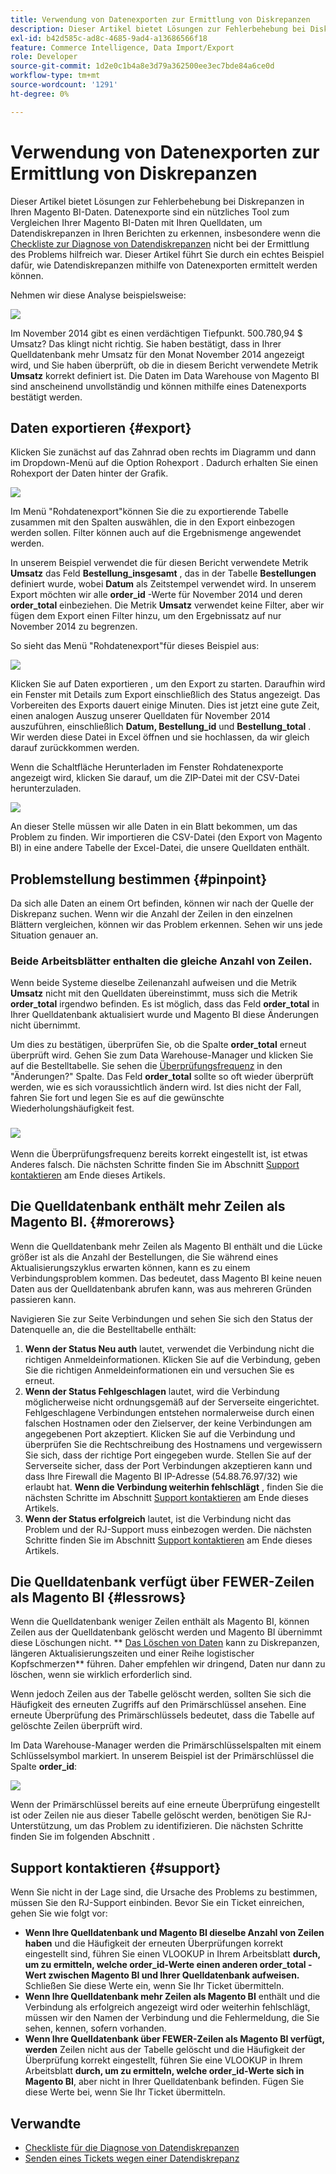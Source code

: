 ```yaml
---
title: Verwendung von Datenexporten zur Ermittlung von Diskrepanzen
description: Dieser Artikel bietet Lösungen zur Fehlerbehebung bei Diskrepanzen in Ihren Magento BI-Daten. Datenexporte sind ein hilfreiches Tool zum Vergleichen Ihrer Magento BI-Daten mit Ihren Quelldaten, um Datendiskrepanzen in Ihren Berichten zu erkennen, insbesondere wenn die [Checkliste zur Diagnose von Datendiskrepanzen](/help/troubleshooting/miscellaneous/diagnosing-a-data-discrepancy.md) Ihnen nicht dabei geholfen hat, das Problem zu identifizieren. Dieser Artikel führt Sie durch ein echtes Beispiel dafür, wie Datendiskrepanzen mithilfe von Datenexporten ermittelt werden können.
exl-id: b42d585c-ad8c-4685-9ad4-a13686566f18
feature: Commerce Intelligence, Data Import/Export
role: Developer
source-git-commit: 1d2e0c1b4a8e3d79a362500ee3ec7bde84a6ce0d
workflow-type: tm+mt
source-wordcount: '1291'
ht-degree: 0%

---
```


# Verwendung von Datenexporten zur Ermittlung von Diskrepanzen

Dieser Artikel bietet Lösungen zur Fehlerbehebung bei Diskrepanzen in Ihren Magento BI-Daten. Datenexporte sind ein nützliches Tool zum Vergleichen Ihrer Magento BI-Daten mit Ihren Quelldaten, um Datendiskrepanzen in Ihren Berichten zu erkennen, insbesondere wenn die [Checkliste zur Diagnose von Datendiskrepanzen](/help/troubleshooting/miscellaneous/diagnosing-a-data-discrepancy.md) nicht bei der Ermittlung des Problems hilfreich war. Dieser Artikel führt Sie durch ein echtes Beispiel dafür, wie Datendiskrepanzen mithilfe von Datenexporten ermittelt werden können.

Nehmen wir diese Analyse beispielsweise:

![](assets/Exports_Discrepancies_1.png)

Im November 2014 gibt es einen verdächtigen Tiefpunkt. 500.780,94 $ Umsatz? Das klingt nicht richtig. Sie haben bestätigt, dass in Ihrer Quelldatenbank mehr Umsatz für den Monat November 2014 angezeigt wird, und Sie haben überprüft, ob die in diesem Bericht verwendete Metrik **Umsatz** korrekt definiert ist. Die Daten im Data Warehouse von Magento BI sind anscheinend unvollständig und können mithilfe eines Datenexports bestätigt werden.

## Daten exportieren {#export}

Klicken Sie zunächst auf das Zahnrad oben rechts im Diagramm und dann im Dropdown-Menü auf die Option Rohexport . Dadurch erhalten Sie einen Rohexport der Daten hinter der Grafik.

![](assets/Export_Discrepancies_5.gif)

Im Menü &quot;Rohdatenexport&quot;können Sie die zu exportierende Tabelle zusammen mit den Spalten auswählen, die in den Export einbezogen werden sollen. Filter können auch auf die Ergebnismenge angewendet werden.

In unserem Beispiel verwendet die für diesen Bericht verwendete Metrik **Umsatz** das Feld **Bestellung\_insgesamt** , das in der Tabelle **Bestellungen** definiert wurde, wobei **Datum** als Zeitstempel verwendet wird. In unserem Export möchten wir alle **order\_id** -Werte für November 2014 und deren **order\_total** einbeziehen. Die Metrik **Umsatz** verwendet keine Filter, aber wir fügen dem Export einen Filter hinzu, um den Ergebnissatz auf nur November 2014 zu begrenzen.

So sieht das Menü &quot;Rohdatenexport&quot;für dieses Beispiel aus:

![](assets/Exports_Discrepancies_2.png)

Klicken Sie auf Daten exportieren , um den Export zu starten. Daraufhin wird ein Fenster mit Details zum Export einschließlich des Status angezeigt. Das Vorbereiten des Exports dauert einige Minuten. Dies ist jetzt eine gute Zeit, einen analogen Auszug unserer Quelldaten für November 2014 auszuführen, einschließlich **Datum, Bestellung\_id** und **Bestellung\_total** . Wir werden diese Datei in Excel öffnen und sie hochlassen, da wir gleich darauf zurückkommen werden.

Wenn die Schaltfläche Herunterladen im Fenster Rohdatenexporte angezeigt wird, klicken Sie darauf, um die ZIP-Datei mit der CSV-Datei herunterzuladen.

![](assets/Export_Discrepancies_6.png)

An dieser Stelle müssen wir alle Daten in ein Blatt bekommen, um das Problem zu finden. Wir importieren die CSV-Datei (den Export von Magento BI) in eine andere Tabelle der Excel-Datei, die unsere Quelldaten enthält.

## Problemstellung bestimmen {#pinpoint}

Da sich alle Daten an einem Ort befinden, können wir nach der Quelle der Diskrepanz suchen. Wenn wir die Anzahl der Zeilen in den einzelnen Blättern vergleichen, können wir das Problem erkennen. Sehen wir uns jede Situation genauer an.

### Beide Arbeitsblätter enthalten die gleiche Anzahl von Zeilen.

Wenn beide Systeme dieselbe Zeilenanzahl aufweisen und die Metrik **Umsatz** nicht mit den Quelldaten übereinstimmt, muss sich die Metrik **order\_total** irgendwo befinden. Es ist möglich, dass das Feld **order\_total** in Ihrer Quelldatenbank aktualisiert wurde und Magento BI diese Änderungen nicht übernimmt.

Um dies zu bestätigen, überprüfen Sie, ob die Spalte **order\_total** erneut überprüft wird. Gehen Sie zum Data Warehouse-Manager und klicken Sie auf die Bestelltabelle. Sie sehen die [Überprüfungsfrequenz](https://experienceleague.adobe.com/docs/commerce-business-intelligence/mbi/analyze/warehouse-manager/cfg-data-rechecks.html) in den &quot;Änderungen?&quot; Spalte. Das Feld **order\_total** sollte so oft wieder überprüft werden, wie es sich voraussichtlich ändern wird. Ist dies nicht der Fall, fahren Sie fort und legen Sie es auf die gewünschte Wiederholungshäufigkeit fest.

### ![](assets/Export_Discrepancies_4.gif)

Wenn die Überprüfungsfrequenz bereits korrekt eingestellt ist, ist etwas Anderes falsch. Die nächsten Schritte finden Sie im Abschnitt [Support kontaktieren](#support) am Ende dieses Artikels.

## Die Quelldatenbank enthält mehr Zeilen als Magento BI. {#morerows}

Wenn die Quelldatenbank mehr Zeilen als Magento BI enthält und die Lücke größer ist als die Anzahl der Bestellungen, die Sie während eines Aktualisierungszyklus erwarten können, kann es zu einem Verbindungsproblem kommen. Das bedeutet, dass Magento BI keine neuen Daten aus der Quelldatenbank abrufen kann, was aus mehreren Gründen passieren kann.

Navigieren Sie zur Seite Verbindungen und sehen Sie sich den Status der Datenquelle an, die die Bestelltabelle enthält:

1. **Wenn der Status Neu auth** lautet, verwendet die Verbindung nicht die richtigen Anmeldeinformationen. Klicken Sie auf die Verbindung, geben Sie die richtigen Anmeldeinformationen ein und versuchen Sie es erneut.
1. **Wenn der Status Fehlgeschlagen** lautet, wird die Verbindung möglicherweise nicht ordnungsgemäß auf der Serverseite eingerichtet. Fehlgeschlagene Verbindungen entstehen normalerweise durch einen falschen Hostnamen oder den Zielserver, der keine Verbindungen am angegebenen Port akzeptiert. Klicken Sie auf die Verbindung und überprüfen Sie die Rechtschreibung des Hostnamens und vergewissern Sie sich, dass der richtige Port eingegeben wurde. Stellen Sie auf der Serverseite sicher, dass der Port Verbindungen akzeptieren kann und dass Ihre Firewall die Magento BI IP-Adresse (54.88.76.97/32) wie erlaubt hat. **Wenn die Verbindung weiterhin fehlschlägt** , finden Sie die nächsten Schritte im Abschnitt [Support kontaktieren](#support) am Ende dieses Artikels.
1. **Wenn der Status erfolgreich** lautet, ist die Verbindung nicht das Problem und der RJ-Support muss einbezogen werden. Die nächsten Schritte finden Sie im Abschnitt [Support kontaktieren](#support) am Ende dieses Artikels.

## Die Quelldatenbank verfügt über FEWER-Zeilen als Magento BI {#lessrows}

Wenn die Quelldatenbank weniger Zeilen enthält als Magento BI, können Zeilen aus der Quelldatenbank gelöscht werden und Magento BI übernimmt diese Löschungen nicht. ** [Das Löschen von Daten](https://experienceleague.adobe.com/docs/commerce-business-intelligence/mbi/best-practices/data/opt-db-analysis.html) kann zu Diskrepanzen, längeren Aktualisierungszeiten und einer Reihe logistischer Kopfschmerzen** führen. Daher empfehlen wir dringend, Daten nur dann zu löschen, wenn sie wirklich erforderlich sind.

Wenn jedoch Zeilen aus der Tabelle gelöscht werden, sollten Sie sich die Häufigkeit des erneuten Zugriffs auf den Primärschlüssel ansehen. Eine erneute Überprüfung des Primärschlüssels bedeutet, dass die Tabelle auf gelöschte Zeilen überprüft wird.

Im Data Warehouse-Manager werden die Primärschlüsselspalten mit einem Schlüsselsymbol markiert. In unserem Beispiel ist der Primärschlüssel die Spalte **order\_id**:

![](assets/Export_Discrepancies_3.png)

Wenn der Primärschlüssel bereits auf eine erneute Überprüfung eingestellt ist oder Zeilen nie aus dieser Tabelle gelöscht werden, benötigen Sie RJ-Unterstützung, um das Problem zu identifizieren. Die nächsten Schritte finden Sie im folgenden Abschnitt .

## Support kontaktieren {#support}

Wenn Sie nicht in der Lage sind, die Ursache des Problems zu bestimmen, müssen Sie den RJ-Support einbinden. Bevor Sie ein Ticket einreichen, gehen Sie wie folgt vor:

* **Wenn Ihre Quelldatenbank und Magento BI dieselbe Anzahl von Zeilen haben** und die Häufigkeit der erneuten Überprüfungen korrekt eingestellt sind, führen Sie einen VLOOKUP in Ihrem Arbeitsblatt **durch, um zu ermitteln, welche order\_id-Werte einen anderen order\_total -Wert zwischen Magento BI und Ihrer Quelldatenbank aufweisen.** Schließen Sie diese Werte ein, wenn Sie Ihr Ticket übermitteln.
* **Wenn Ihre Quelldatenbank mehr Zeilen als Magento BI** enthält und die Verbindung als erfolgreich angezeigt wird oder weiterhin fehlschlägt, müssen wir den Namen der Verbindung und die Fehlermeldung, die Sie sehen, kennen, sofern vorhanden.
* **Wenn Ihre Quelldatenbank über FEWER-Zeilen als Magento BI verfügt, werden** Zeilen nicht aus der Tabelle gelöscht und die Häufigkeit der Überprüfung korrekt eingestellt, führen Sie eine VLOOKUP in Ihrem Arbeitsblatt **durch, um zu ermitteln, welche order\_id-Werte sich in Magento BI**, aber nicht in Ihrer Quelldatenbank befinden. Fügen Sie diese Werte bei, wenn Sie Ihr Ticket übermitteln.

## Verwandte

* [Checkliste für die Diagnose von Datendiskrepanzen](/help/troubleshooting/miscellaneous/diagnosing-a-data-discrepancy.md)
* [Senden eines Tickets wegen einer Datendiskrepanz](https://support.magento.com/hc/en-us/articles/360016506472-Submitting-a-data-discrepancy-ticket)
